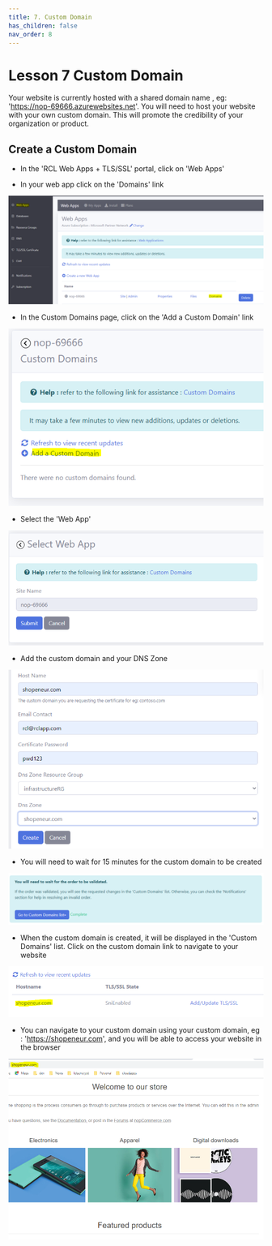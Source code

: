 ```yaml
---
title: 7. Custom Domain
has_children: false
nav_order: 8
---
```


# Lesson 7 Custom Domain

Your website is currently hosted with a shared domain name , eg: 'https://nop-69666.azurewebsites.net'. You will need to host your website with your own custom domain. This will promote the credibility of your organization or product.

## Create a Custom Domain

- In the 'RCL Web Apps + TLS/SSL' portal, click on 'Web Apps' 

- In your web app click on the 'Domains' link

![custom-domain](images/custom-domain-open.PNG)

- In the Custom Domains page, click on the 'Add a Custom Domain' link

![custom-domain](images/custom-domain-add.PNG)

- Select the 'Web App'

![custom-domain](images/custom-domain-create.PNG)

- Add the custom domain and your DNS Zone

![custom-domain](images/custom-domain-create2.PNG)

- You will need to wait for 15 minutes for the custom domain to be created

![custom-domain](images/custom-domain-create3.PNG)

- When the custom domain is created, it will be displayed in the 'Custom Domains' list. Click on the custom domain link to navigate to your website

![custom-domain](images/custom-domain-list.PNG)

- You can navigate to your custom domain using your custom domain, eg : 'https://shopeneur.com', and you will be able to access your website in the browser

![custom-domain](images/custom-domain-site.PNG)
